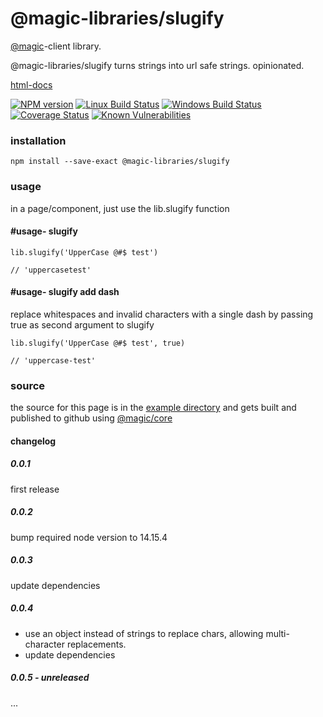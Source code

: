 # @magic-libraries/slugify

[@magic](https://magic.github.io/core/)-client library.

@magic-libraries/slugify turns strings into url safe strings. opinionated.

[html-docs](https://magic-libraries.github.io/slugify/)

[![NPM version][npm-image]][npm-url]
[![Linux Build Status][travis-image]][travis-url]
[![Windows Build Status][appveyor-image]][appveyor-url]
[![Coverage Status][coveralls-image]][coveralls-url]
[![Known Vulnerabilities][snyk-image]][snyk-url]

[npm-image]: https://img.shields.io/npm/v/@magic-libraries/slugify.svg
[npm-url]: https://www.npmjs.com/package/@magic-libraries/slugify
[travis-image]: https://img.shields.io/travis/com/magic-libraries/slugify/master
[travis-url]: https://travis-ci.com/magic-libraries/slugify
[appveyor-image]: https://img.shields.io/appveyor/ci/magiclibraries/slugify/master.svg
[appveyor-url]: https://ci.appveyor.com/project/magiclibraries/slugify/branch/master
[coveralls-image]: https://coveralls.io/repos/github/magic-libraries/slugify/badge.svg
[coveralls-url]: https://coveralls.io/github/magic-libraries/slugify
[snyk-image]: https://snyk.io/test/github/magic-libraries/slugify/badge.svg
[snyk-url]: https://snyk.io/test/github/magic-libraries/slugify

### installation

`npm install --save-exact @magic-libraries/slugify`

### usage

in a page/component, just use the lib.slugify function

#### #usage- slugify

```
lib.slugify('UpperCase @#$ test')

// 'uppercasetest'
```

#### #usage- slugify add dash

replace whitespaces and invalid characters with a single dash by passing true as second argument to slugify

```
lib.slugify('UpperCase @#$ test', true)

// 'uppercase-test'

```

### source

the source for this page is in the
[example directory](https://github.com/magic-libraries/slugify/tree/master/example)
and gets built and published to github using
[@magic/core](https://github.com/magic/core)

#### changelog

##### 0.0.1

first release

##### 0.0.2

bump required node version to 14.15.4

##### 0.0.3

update dependencies

##### 0.0.4

- use an object instead of strings to replace chars, allowing multi-character replacements.
- update dependencies

##### 0.0.5 - unreleased

...
